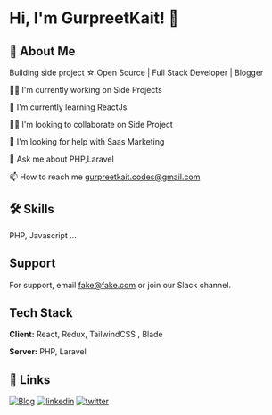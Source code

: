 
# Hi, I'm GurpreetKait! 👋 


## 🚀 About Me
Building side project ☆ Open Source | Full Stack Developer | Blogger  

👩‍💻 I'm currently working on Side Projects

🧠 I'm currently learning ReactJs

👯‍♀️ I'm looking to collaborate on Side Project

🤔 I'm looking for help with Saas Marketing

💬 Ask me about PHP,Laravel

📫 How to reach me gurpreetkait.codes@gmail.com



## 🛠 Skills
PHP, Javascript ...

## Support

For support, email fake@fake.com or join our Slack channel.


## Tech Stack

**Client:** React, Redux, TailwindCSS , Blade

**Server:** PHP, Laravel


## 🔗 Links
[![Blog](https://img.shields.io/badge/my_portfolio-000?style=for-the-badge&logo=ko-fi&logoColor=white)](https://katherinempeterson.com/)
[![linkedin](https://img.shields.io/badge/linkedin-0A66C2?style=for-the-badge&logo=linkedin&logoColor=white)](https://www.linkedin.com/in/gurpreet-kait-a96276216/)
[![twitter](https://img.shields.io/badge/twitter-1DA1F2?style=for-the-badge&logo=twitter&logoColor=white)](https://twitter.com/gurpreetkait)

